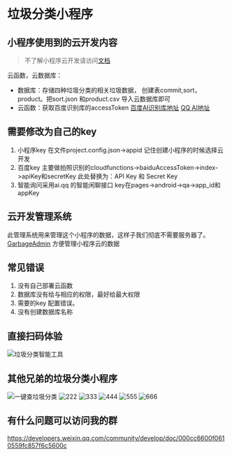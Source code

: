 # 垃圾分类小程序
## 小程序使用到的云开发内容
> 不了解小程序云开发请访问[文档](https://developers.weixin.qq.com/miniprogram/dev/wxcloud/basis/getting-started.html)

云函数，云数据库：
- 数据库：存储四种垃圾分类的相关垃圾数据， 创建表commit,sort，product。把sort.json 和product.csv 导入云数据库即可
- 云函数：获取百度识别库的accessToken
[百度AI识别库地址](http://ai.baidu.com/docs#/ImageClassify-API/ebc492b1)
[QQ AI地址](https://ai.qq.com/)

## 需要修改为自己的key 
1. 小程序key 在文件project.config.json->appid 记住创建小程序的时候选择云开发
2. 百度key 主要做拍照识别的cloudfunctions->baiduAccessToken->index->apiKey和secretKey
此处替换为：API Key 和 Secret Key
3. 智能询问采用ai.qq 的智能闲聊接口 key在pages->android->qa->app_id和appKey 

## 云开发管理系统
此管理系统用来管理这个小程序的数据，这样子我们彻底不需要服务器了。
[GarbageAdmin](https://github.com/qi19901212/GarbageAdmin)
方便管理小程序云的数据

## 常见错误
1. 没有自己部署云函数
2. 数据库没有给与相应的权限，最好给最大权限
3. 需要的key 配置错误。
4. 没有创建数据库名称

## 直接扫码体验
![垃圾分类智能工具](https://6c61-laji-bopv4-1259505195.tcb.qcloud.la/%E4%B8%8B%E8%BD%BD.png?sign=9ac1d35da98fdf1ff62950948e267f05&t=1562463997)
## 其他兄弟的垃圾分类小程序
![一键查垃圾分类](https://github.com/qi19901212/Garbage/blob/master/miniprogram/qr/laji1.jpg)
![222](https://github.com/qi19901212/Garbage/blob/master/miniprogram/qr/222222.jpg)
![333](https://github.com/qi19901212/Garbage/blob/master/miniprogram/qr/3333333.jpg)
![444](https://github.com/qi19901212/Garbage/blob/master/miniprogram/qr/44444.jpg)
![555](https://github.com/qi19901212/Garbage/blob/master/miniprogram/qr/55555.jpg)
![666](https://github.com/qi19901212/Garbage/blob/master/miniprogram/qr/66666.jpg)


## 有什么问题可以访问我的群
https://developers.weixin.qq.com/community/develop/doc/000cc6600f0610559fc857f6c5600c



 


